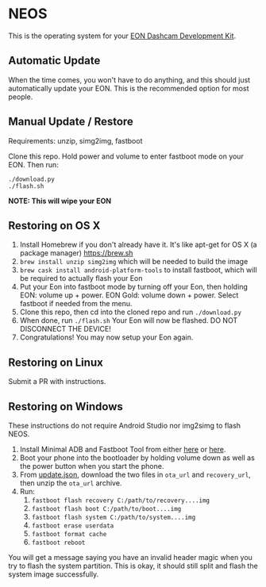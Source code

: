 NEOS
======

This is the operating system for your [EON Dashcam Development Kit](https://shop.comma.ai/products/eon-dashcam-devkit).

Automatic Update
------

When the time comes, you won't have to do anything, and this should just automatically update your EON. This is the recommended option for most people.

Manual Update / Restore
------

Requirements: unzip, simg2img, fastboot

Clone this repo. Hold power and volume to enter fastboot mode on your EON. Then run:

```
./download.py
./flash.sh
```

<b>NOTE: This will wipe your EON</b>

Restoring on OS X
------

1. Install Homebrew if you don't already have it. It's like apt-get for OS X (a package manager) https://brew.sh
2. `brew install unzip simg2img` which will be needed to build the image
3. `brew cask install android-platform-tools` to install fastboot, which will be required to actually flash your Eon
4. Put your Eon into fastboot mode by turning off your Eon, then holding EON: volume up + power. EON Gold: volume down + power. Select fastboot if needed from the menu.
5. Clone this repo, then cd into the cloned repo and run `./download.py`
6. When done, run `./flash.sh` Your Eon will now be flashed. DO NOT DISCONNECT THE DEVICE!
7. Congratulations! You may now setup your Eon again.

Restoring on Linux
------
Submit a PR with instructions.

Restoring on Windows
------
These instructions do not require Android Studio nor img2simg to flash NEOS.
1. Install Minimal ADB and Fastboot Tool from either [here](https://androidmtk.com/download-minimal-adb-and-fastboot-tool) or [here](https://forum.xda-developers.com/showthread.php?t=2317790).
2. Boot your phone into the bootloader by holding volume down as well as the power button when you start the phone.
2. From [update.json](update.json), download the two files in `ota_url` and `recovery_url`, then unzip the `ota_url` archive.
3. Run:
   1. `fastboot flash recovery C:/path/to/recovery....img`
   2. `fastboot flash boot C:/path/to/boot....img`
   3. `fastboot flash system C:/path/to/system....img`
   4. `fastboot erase userdata`
   5. `fastboot format cache`
   6. `fastboot reboot`
   
You will get a message saying you have an invalid header magic when you try to flash the system partition. This is okay, it should still split and flash the system image successfully.

